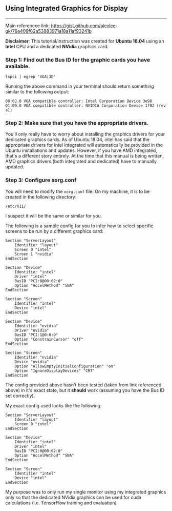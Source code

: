  
## Using Integrated Graphics for Display 
---
Main referenece link: https://gist.github.com/alexlee-gk/76a409f62a53883971a18a11af93241b 

**Disclaimer**: This tutorial/instruction was created for **Ubuntu 18.04** using an **Intel** CPU and a dedicated **NVidia** graphics card. 

### **Step 1**: Find out the Bus ID for the graphic cards you have available. 
``` 
lspci | egrep 'VGA|3D'
```
Running the above command in your terminal should return something similar to the following output: 
```
00:02.0 VGA compatible controller: Intel Corporation Device 3e98
01:00.0 VGA compatible controller: NVIDIA Corporation Device 1f02 (rev a1)
```

### **Step 2**: Make sure that you have the appropriate drivers. 

You'll only really have to worry about installing the graphics drivers for your dedicated graphics cards. As of Ubuntu 18.04, intel has said that the appropriate drivers for intel integrated will automatically be provided in the Ubuntu installations and updates. However, if you have AMD integrated, that's a different story entirely. At the time that this manual is being written, AMD graphics drivers (both integrated and dedicated) have to manually updated. 

### **Step 3**: Configure xorg.conf
You will need to modify the `xorg.conf` file. On my machine, it is to be created in the following directory: 

```
/etc/X11/
```

I suspect it will be the same or similar for you. 

The following is a sample config for you to infer how to select specific screens to be run by a different graphics card:

```
Section "ServerLayout"
    Identifier "layout"
    Screen 0 "intel"
    Screen 1 "nvidia"
EndSection

Section "Device"
    Identifier "intel"
    Driver "intel"
    BusID "PCI:0@00:02:0"
    Option "AccelMethod" "SNA"
EndSection

Section "Screen"
    Identifier "intel"
    Device "intel"
EndSection

Section "Device"
    Identifier "nvidia"
    Driver "nvidia"
    BusID "PCI:1@0:0:0"
    Option "ConstrainCursor" "off"
EndSection

Section "Screen"
    Identifier "nvidia"
    Device "nvidia"
    Option "AllowEmptyInitialConfiguration" "on"
    Option "IgnoreDisplayDevices" "CRT"
EndSection
```
The config provided above hasn't been tested (taken from link referenced above) in it's exact state, but it **should** work (assuming you have the Bus ID set correctly). 

My exact config used looks like the following: 
```
Section "ServerLayout" 
    Identifier "layout"
    Screen 0 "intel"
EndSection 

Section "Device"
    Identifier "intel"
    Driver "intel"
    BusID "PCI:0@00:02:0"
    Option "AccelMethod" "SNA"
EndSection 

Section "Screen"
    Identifier "intel" 
    Device "intel"
EndSection 
```
My purpose was to only run my single monitor using my integrated graphics only so that the dedicated NVidia graphics can be used for cuda calculations (i.e. TensorFlow training and evaluation)
